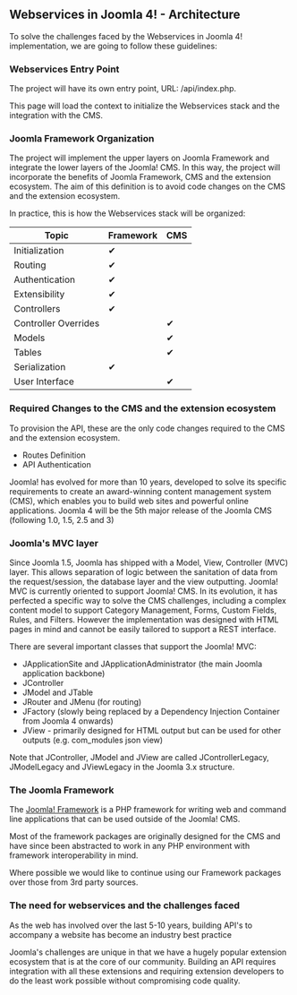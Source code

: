 ## Webservices in Joomla 4! - Architecture

To solve the challenges faced by the Webservices in Joomla 4! implementation, we are going to follow these guidelines:

### Webservices Entry Point

The project will have its own entry point, URL: /api/index.php.

This page will load the context to initialize the  Webservices stack and the integration with the CMS.

### Joomla Framework Organization

The project will implement the upper layers on Joomla Framework and integrate the lower layers of the Joomla! CMS. In this way, the project will incorporate the benefits of Joomla Framework, CMS and the extension ecosystem. The aim of this definition is to avoid code changes on the CMS and the extension ecosystem.

In practice, this is how the Webservices stack will be organized:

Topic           | Framework | CMS
---------       | ----------| ----------
Initialization  | ✔         | 
Routing         | ✔         | 
Authentication  | ✔         | 
Extensibility   | ✔         | 
Controllers     | ✔         |
Controller Overrides |       | ✔
Models          |            | ✔
Tables          |            | ✔
Serialization   | ✔         | 
User Interface  |           | ✔

 ### Required Changes to the CMS and the extension ecosystem

 To provision the API, these are the only code changes required to the CMS and the extension ecosystem.

 - Routes Definition
 - API Authentication


Joomla! has evolved for more than 10 years, developed to solve its specific requirements to create an award-winning content management system (CMS), which enables you to build web sites and powerful online applications. 
Joomla 4 will be the 5th major release of the Joomla CMS (following 1.0, 1.5, 2.5 and 3)

### Joomla's MVC layer
Since Joomla 1.5, Joomla has shipped with a Model, View, Controller (MVC) layer. This allows separation of logic between
the sanitation of data from the request/session, the database layer and the view outputting.
Joomla! MVC is currently oriented to support Joomla! CMS. In its evolution, it has perfected a specific way to solve the CMS challenges, including a complex content model to support Category Management, Forms, Custom Fields, Rules, and Filters.
However the implementation was designed with HTML pages in mind and cannot be easily tailored to support a REST interface.  

There are several important classes that support the Joomla! MVC:
  - JApplicationSite and JApplicationAdministrator (the main Joomla application backbone)
  - JController
  - JModel and JTable
  - JRouter and JMenu (for routing)
  - JFactory (slowly being replaced by a Dependency Injection Container from Joomla 4 onwards)
  - JView - primarily designed for HTML output but can be used for other outputs (e.g. com_modules json view)

Note that JController, JModel and JView are called JControllerLegacy, JModelLegacy and JViewLegacy in the Joomla 3.x structure.


### The Joomla Framework
The [Joomla! Framework](https://framework.joomla.org/) is a PHP framework for writing web and command line applications that can be used outside of the Joomla! CMS.

Most of the framework packages are originally designed for the CMS and have since been abstracted to work in any PHP environment with framework interoperability in mind.

Where possible we would like to continue using our Framework packages over those from 3rd party sources.

### The need for webservices and the challenges faced
As the web has involved over the last 5-10 years, building API's to accompany a website has become an industry best practice

Joomla's challenges are unique in that we have a hugely popular extension ecosystem that is at the core of our community.
Building an API requires integration with all these extensions and requiring extension developers to do the least work
possible without compromising code quality.
